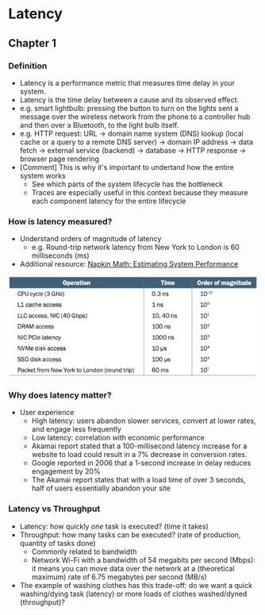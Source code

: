 # Latency

## Chapter 1

### Definition

- Latency is a performance metric that measures time delay in your system.
- Latency is the time delay between a cause and its observed effect.
- e.g. smart lightbulb: pressing the button to turn on the lights sent a message over the wireless network from the phone to a controller hub and then over a Bluetooth, to the light bulb itself.
- e.g. HTTP request: URL -> domain name system (DNS) lookup (local cache or a query to a remote DNS server) -> domain IP address -> data fetch -> external service (backend) -> database -> HTTP response -> browser page rendering
- [Comment] This is why it's important to undertand how the entire system works
  - See which parts of the system lifecycle has the bottleneck
  - Traces are especially useful in this context because they measure each component latency for the entire lifecycle

### How is latency measured?

- Understand orders of magnitude of latency
  - e.g. Round-trip network latency from New York to London is 60 milliseconds (ms)
- Additional resource: [Napkin Math: Estimating System Performance](https://www.youtube.com/watch?v=IxkSlnrRFqc&t=1s)

![](images/001.png)

### Why does latency matter?

- User experience
  - High latency: users abandon slower services, convert at lower rates, and engage less frequently
  - Low latency: correlation with economic performance
  - Akamai report stated that a 100-millisecond latency increase for a website to load could result in a 7% decrease in conversion rates.
  - Google reported in 2006 that a 1-second increase in delay reduces engagement by 20%
  - The Akamai report states that with a load time of over 3 seconds, half of users essentially abandon your site

### Latency vs Throughput

- Latency: how quickly *one* task is executed? (time it takes)
- Throughput: how many tasks can be executed? (rate of production, quantity of tasks done)
  - Commonly related to bandwidth
  - Network Wi-Fi with a bandwidth of 54 megabits per second (Mbps): it means you can move data over the network at a (theoretical maximum) rate of 6.75 megabytes per second (MB/s)
- The example of washing clothes has this trade-off: do we want a quick washing/dying task (latency) or more loads of clothes washed/dyned (throughput)?
